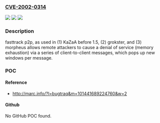 ### [CVE-2002-0314](https://cve.mitre.org/cgi-bin/cvename.cgi?name=CVE-2002-0314)
![](https://img.shields.io/static/v1?label=Product&message=n%2Fa&color=blue)
![](https://img.shields.io/static/v1?label=Version&message=n%2Fa&color=blue)
![](https://img.shields.io/static/v1?label=Vulnerability&message=n%2Fa&color=brighgreen)

### Description

fasttrack p2p, as used in (1) KaZaA before 1.5, (2) grokster, and (3) morpheus allows remote attackers to cause a denial of service (memory exhaustion) via a series of client-to-client messages, which pops up new windows per message.

### POC

#### Reference
- http://marc.info/?l=bugtraq&m=101441689224760&w=2

#### Github
No GitHub POC found.

